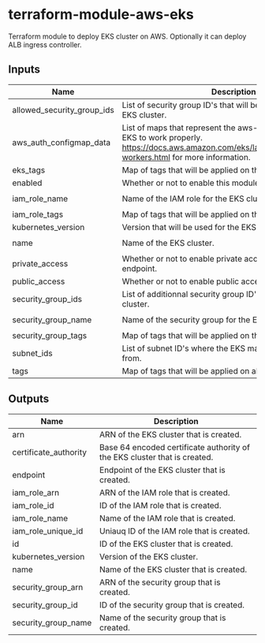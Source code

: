 # terraform-module-aws-eks

Terraform module to deploy EKS cluster on AWS.
Optionally it can deploy ALB ingress controller.

<!-- BEGINNING OF PRE-COMMIT-TERRAFORM DOCS HOOK -->
## Inputs

| Name | Description | Type | Default | Required |
|------|-------------|:----:|:-----:|:-----:|
| allowed\_security\_group\_ids | List of security group ID's that will be allowed to talk to the EKS cluster. | list(string) | `[]` | no |
| aws\_auth\_configmap\_data | List of maps that represent the aws-auth data needed for EKS to work properly. https://docs.aws.amazon.com/eks/latest/userguide/launch-workers.html for more information. | list | `[]` | no |
| eks\_tags | Map of tags that will be applied on the EKS cluster. | map | `{}` | no |
| enabled | Whether or not to enable this module. | string | `"true"` | no |
| iam\_role\_name | Name of the IAM role for the EKS cluster. | string | `"eks-cluster"` | no |
| iam\_role\_tags | Map of tags that will be applied on the IAM role. | map | `{}` | no |
| kubernetes\_version | Version that will be used for the EKS cluster. | string | `"null"` | no |
| name | Name of the EKS cluster. | string | `"eks-cluster"` | no |
| private\_access | Whether or not to enable private access to the EKS endpoint. | string | `"false"` | no |
| public\_access | Whether or not to enable public access to the EKS endpoint. | string | `"true"` | no |
| security\_group\_ids | List of additionnal security group ID's to set on the AKS cluster. | list | `[]` | no |
| security\_group\_name | Name of the security group for the EKS cluster. | string | `"eks-cluster"` | no |
| security\_group\_tags | Map of tags that will be applied on the security group. | map | `{}` | no |
| subnet\_ids | List of subnet ID's where the EKS master will be available from. | list(string) | n/a | yes |
| tags | Map of tags that will be applied on all resources. | map | `{}` | no |

## Outputs

| Name | Description |
|------|-------------|
| arn | ARN of the EKS cluster that is created. |
| certificate\_authority | Base 64 encoded certificate authority of the EKS cluster that is created. |
| endpoint | Endpoint of the EKS cluster that is created. |
| iam\_role\_arn | ARN of the IAM role that is created. |
| iam\_role\_id | ID of the IAM role that is created. |
| iam\_role\_name | Name of the IAM role that is created. |
| iam\_role\_unique\_id | Uniauq ID of the IAM role that is created. |
| id | ID of the EKS cluster that is created. |
| kubernetes\_version | Version of the EKS cluster. |
| name | Name of the EKS cluster that is created. |
| security\_group\_arn | ARN of the security group that is created. |
| security\_group\_id | ID of the security group that is created. |
| security\_group\_name | Name of the security group that is created. |

<!-- END OF PRE-COMMIT-TERRAFORM DOCS HOOK -->
